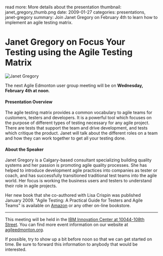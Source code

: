 read more: More details about the presentation
thumbnail: janet_gregory_thumb.png
date: 2009-01-27
categories: presentations, janet-gregory
summary: Join Janet Gregory on February 4th to learn how to implement an agile testing matrix.

#  Janet Gregory on Focus Your Testing using the Agile Testing Matrix

![Janet Gregory](/attachments/janet_gregory_resized.jpg)

The next Agile Edmonton user group meeting will be on **Wednesday, February 4th at noon**.

#### Presentation Overview

The agile testing matrix provides a common vocabulary to agile teams for customers, testers and developers.  It is a powerful tool which focuses on the purpose of different types of testing necessary for any agile project.  There are tests that support the team and drive development, and tests which critique the product.  Janet will talk about the different roles on a team and how they can work together to get all your testing done.

#### About the Speaker

Janet Gregory is a Calgary-based consultant specializing building quality systems and her passion is promoting agile quality processes.  She has helped to introduce development agile practices into companies as tester or coach, and has successfully transitioned traditional test teams into the agile world.  Her focus is working the business users and testers to understand their role in agile projects.

Her new book that she co-authored with Lisa Crispin was published January 2009.  "Agile Testing: A Practical Guide for Testers and Agile Teams" is available on [Amazon](http://www.amazon.ca/Agile-Testing-Practical-Guide-Testers/dp/0321534468/ref=sr_1_1?ie=UTF8&amp;s=books&amp;qid=1233081519&amp;sr=8-1) or any other on-line bookstore.

---

This meeting will be held in the [IBM Innovation Center at 10044-108th Street](http://maps.google.ca/maps?hl=en&safe=off&q=10044-108th+Street,edmonton,ab&ie=UTF8&hq=&hnear=10044+108+St+NW,+Edmonton,+Division+No.+11,+Alberta+T5J+3S7&gl=ca&ei=cJ9ZTLmPKNntnQev7_mxCQ&ved=0CBUQ8gEwAA&t=h&z=16). You can find more event information on our website at [agileedmonton.org](http://agileedmonton.org).

If possible, try to show up a bit before noon so that we can get started on time. Be sure to forward this information to anybody that would be interested.

